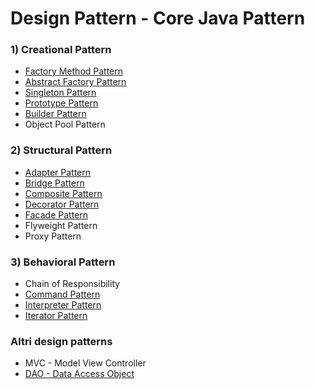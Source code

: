 
# Design Pattern - Core Java Pattern

### 1) Creational Pattern

* [Factory Method Pattern](https://github.com/maboglia/CorsoJava/blob/master/appunti/035_factory_pattern.md)
* [Abstract Factory Pattern](https://it.wikipedia.org/wiki/Abstract_factory)
* [Singleton Pattern](https://github.com/maboglia/CorsoJava/blob/master/appunti/033_singleton_pattern.md)
* [Prototype Pattern](https://it.wikipedia.org/wiki/Prototype_pattern)
* [Builder Pattern](https://it.wikipedia.org/wiki/Builder)
* Object Pool Pattern

### 2) Structural Pattern

* [Adapter Pattern](https://it.wikipedia.org/wiki/Adapter_pattern)
* [Bridge Pattern](https://it.wikipedia.org/wiki/Bridge_pattern)
* [Composite Pattern](https://it.wikipedia.org/wiki/Composite)
* [Decorator Pattern](https://github.com/maboglia/CorsoJava/blob/master/appunti/034_decorator_pattern.md)
* [Facade Pattern](https://it.wikipedia.org/wiki/Fa%C3%A7ade_pattern)
* Flyweight Pattern
* Proxy Pattern

### 3) Behavioral Pattern

* Chain of Responsibility
* [Command Pattern](https://it.wikipedia.org/wiki/Command_pattern)
* [Interpreter Pattern](https://it.wikipedia.org/wiki/Interpreter_pattern)
* [Iterator Pattern](https://it.wikipedia.org/wiki/Iterator_pattern)


### Altri design patterns

* MVC - Model View Controller
* [DAO - Data Access Object](https://github.com/maboglia/CorsoJava/blob/master/appunti/036_dao_pattern.md)